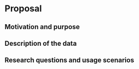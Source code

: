 Proposal
================

## Motivation and purpose

## Description of the data

## Research questions and usage scenarios

